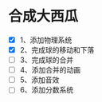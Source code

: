 # 合成大西瓜


- [X] 1、添加物理系统
- [X] 2、完成球的移动和下落
- [ ] 3、完成球的合并
- [ ] 4、添加合并的动画
- [ ] 5、添加音效
- [ ] 6、添加分数系统
